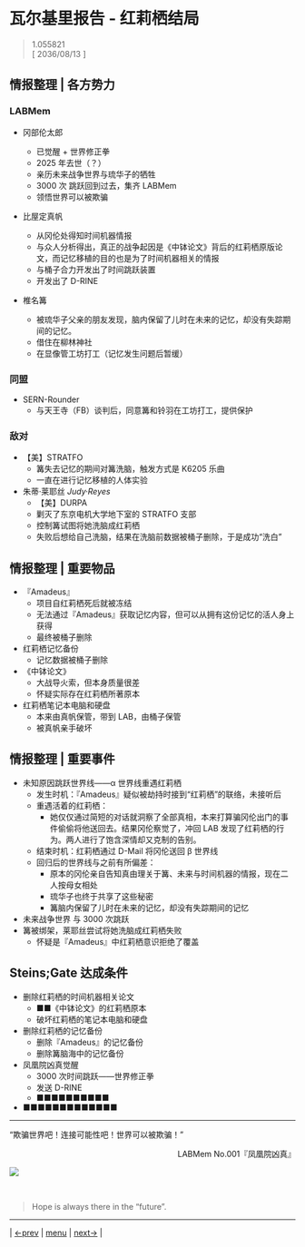 # 瓦尔基里报告 - 红莉栖结局
> 1.055821  
> [ 2036/08/13 ]  

## 情报整理 | 各方势力
### LABMem
- 冈部伦太郎
  - 已觉醒 + 世界修正拳
  - 2025 年去世（？）
  - 亲历未来战争世界与琉华子的牺牲
  - 3000 次 跳跃回到过去，集齐 LABMem
  - 领悟世界可以被欺骗

- 比屋定真帆
  - 从冈伦处得知时间机器情报
  - 与众人分析得出，真正的战争起因是《中钵论文》背后的红莉栖原版论文，而记忆移植的目的也是为了时间机器相关的情报
  - 与桶子合力开发出了时间跳跃装置
  - 开发出了 D-RINE
- 椎名篝
  - 被琉华子父亲的朋友发现，脑内保留了儿时在未来的记忆，却没有失踪期间的记忆。
  - 借住在柳林神社
  - 在显像管工坊打工（记忆发生问题后暂缓）

### 同盟
- SERN-Rounder
  - 与天王寺（FB）谈判后，同意篝和铃羽在工坊打工，提供保护

### 敌对
- 【美】STRATFO
  - 篝失去记忆的期间对篝洗脑，触发方式是 K6205 乐曲
  - 一直在进行记忆移植的人体实验
- 朱蒂·莱耶丝 *Judy·Reyes*
  - 【美】DURPA
  - 剿灭了东京电机大学地下室的 STRATFO 支部
  - 控制篝试图将她洗脑成红莉栖
  - 失败后想给自己洗脑，结果在洗脑前数据被桶子删除，于是成功“洗白”

## 情报整理 | 重要物品
- 『Amadeus』
  - 项目自红莉栖死后就被冻结
  - 无法通过『Amadeus』获取记忆内容，但可以从拥有这份记忆的活人身上获得
  - 最终被桶子删除
- 红莉栖记忆备份
  - 记忆数据被桶子删除
- 《中钵论文》
  - 大战导火索，但本身质量很差
  - 怀疑实际存在红莉栖所著原本
- 红莉栖笔记本电脑和硬盘
  - 本来由真帆保管，带到 LAB，由桶子保管
  - 被真帆亲手破坏

## 情报整理 | 重要事件
- 未知原因跳跃世界线——α 世界线重遇红莉栖
  - 发生时机：『Amadeus』疑似被劫持时接到“红莉栖”的联络，未接听后
  - 重遇活着的红莉栖：
    - 她仅仅通过简短的对话就洞察了全部真相，本来打算骗冈伦出门的事件偷偷将他送回去。结果冈伦察觉了，冲回 LAB 发现了红莉栖的行为。两人进行了饱含深情却又克制的告别。
  - 结束时机：红莉栖通过 D-Mail 将冈伦送回 β 世界线
  - 回归后的世界线与之前有所偏差：
    - 原本的冈伦亲自告知真由理关于篝、未来与时间机器的情报，现在二人按母女相处
    - 琉华子也终于共享了这些秘密
    - 篝脑内保留了儿时在未来的记忆，却没有失踪期间的记忆
- 未来战争世界 与 3000 次跳跃
- 篝被绑架，莱耶丝尝试将她洗脑成红莉栖失败
  - 怀疑是『Amadeus』中红莉栖意识拒绝了覆盖

## Steins;Gate 达成条件
- 删除红莉栖的时间机器相关论文
  - ■■《中钵论文》的红莉栖原本
  - 破坏红莉栖的笔记本电脑和硬盘
- 删除红莉栖的记忆备份
  - 删除『Amadeus』的记忆备份
  - 删除篝脑海中的记忆备份
- 凤凰院凶真觉醒
  - 3000 次时间跳跃——世界修正拳
  - 发送 D-RINE
  - ■■■■■■■■■■
- ■■■■■■■■■■■■■

---

“欺骗世界吧！连接可能性吧！世界可以被欺骗！”  
<p align="right">LABMem No.001『凤凰院凶真』</p>  

![](../img/0139-1.png)


<br/>

> Hope is always there in the “future”.
---

| [←prev](./0138) | [menu](../) | [next→](./0140) |

